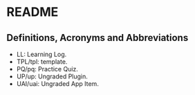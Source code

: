 # README

## Definitions, Acronyms and Abbreviations

- LL: Learning Log.
- TPL/tpl: template.
- PQ/pq: Practice Quiz.
- UP/up: Ungraded Plugin.
- UAI/uai: Ungraded App Item.

